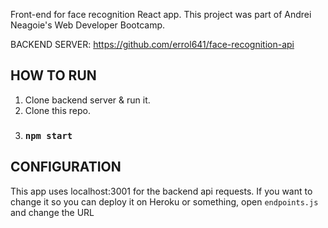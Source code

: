 Front-end for face recognition React app. This project was part of Andrei Neagoie's Web Developer Bootcamp.


BACKEND SERVER: https://github.com/errol641/face-recognition-api

## HOW TO RUN

1. Clone backend server & run it.
1. Clone this repo.
2. ### `npm start`

## CONFIGURATION

This app uses localhost:3001 for the backend api requests.
If you want to change it so you can deploy it on Heroku or something, open `endpoints.js` and change the URL
